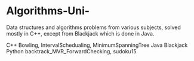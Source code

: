 # Algorithms-Uni-

Data structures and algorithms problems from various subjects, solved mostly in C++, except from Blackjack which is done in Java.

C++ Bowling, IntervalSchedualing, MinimumSpanningTree
Java Blackjack
Python backtrack_MVR_ForwardChecking, sudoku15

